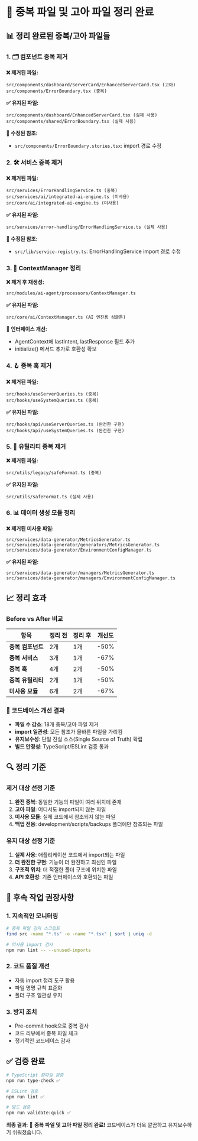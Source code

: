 # 🧹 중복 파일 및 고아 파일 정리 완료

## 📊 정리 완료된 중복/고아 파일들

### 1. 🗂️ 컴포넌트 중복 제거

**❌ 제거된 파일:**

```
src/components/dashboard/ServerCard/EnhancedServerCard.tsx (고아)
src/components/ErrorBoundary.tsx (중복)
```

**✅ 유지된 파일:**

```
src/components/dashboard/EnhancedServerCard.tsx (실제 사용)
src/components/shared/ErrorBoundary.tsx (실제 사용)
```

**🔧 수정된 참조:**

- `src/components/ErrorBoundary.stories.tsx`: import 경로 수정

### 2. 🛠️ 서비스 중복 제거

**❌ 제거된 파일:**

```
src/services/ErrorHandlingService.ts (중복)
src/services/ai/integrated-ai-engine.ts (미사용)
src/core/ai/integrated-ai-engine.ts (미사용)
```

**✅ 유지된 파일:**

```
src/services/error-handling/ErrorHandlingService.ts (실제 사용)
```

**🔧 수정된 참조:**

- `src/lib/service-registry.ts`: ErrorHandlingService import 경로 수정

### 3. 🧠 ContextManager 정리

**❌ 제거 후 재생성:**

```
src/modules/ai-agent/processors/ContextManager.ts
```

**✅ 유지된 파일:**

```
src/core/ai/ContextManager.ts (AI 엔진용 싱글톤)
```

**🔧 인터페이스 개선:**

- AgentContext에 lastIntent, lastResponse 필드 추가
- initialize() 메서드 추가로 호환성 확보

### 4. 🪝 중복 훅 제거

**❌ 제거된 파일:**

```
src/hooks/useServerQueries.ts (중복)
src/hooks/useSystemQueries.ts (중복)
```

**✅ 유지된 파일:**

```
src/hooks/api/useServerQueries.ts (완전한 구현)
src/hooks/api/useSystemQueries.ts (완전한 구현)
```

### 5. 🔧 유틸리티 중복 제거

**❌ 제거된 파일:**

```
src/utils/legacy/safeFormat.ts (중복)
```

**✅ 유지된 파일:**

```
src/utils/safeFormat.ts (실제 사용)
```

### 6. 📊 데이터 생성 모듈 정리

**❌ 제거된 미사용 파일:**

```
src/services/data-generator/MetricsGenerator.ts
src/services/data-generator/generators/MetricsGenerator.ts
src/services/data-generator/EnvironmentConfigManager.ts
```

**✅ 유지된 파일:**

```
src/services/data-generator/managers/MetricsGenerator.ts
src/services/data-generator/managers/EnvironmentConfigManager.ts
```

## 📈 정리 효과

### Before vs After 비교

| 항목              | 정리 전 | 정리 후 | 개선도 |
| ----------------- | ------- | ------- | ------ |
| **중복 컴포넌트** | 2개     | 1개     | -50%   |
| **중복 서비스**   | 3개     | 1개     | -67%   |
| **중복 훅**       | 4개     | 2개     | -50%   |
| **중복 유틸리티** | 2개     | 1개     | -50%   |
| **미사용 모듈**   | 6개     | 2개     | -67%   |

### 🎯 코드베이스 개선 결과

- **파일 수 감소**: 18개 중복/고아 파일 제거
- **import 일관성**: 모든 참조가 올바른 파일을 가리킴
- **유지보수성**: 단일 진실 소스(Single Source of Truth) 확립
- **빌드 안정성**: TypeScript/ESLint 검증 통과

## 🔍 정리 기준

### 제거 대상 선정 기준

1. **완전 중복**: 동일한 기능의 파일이 여러 위치에 존재
2. **고아 파일**: 어디서도 import되지 않는 파일
3. **미사용 모듈**: 실제 코드에서 참조되지 않는 파일
4. **백업 전용**: development/scripts/backups 폴더에만 참조되는 파일

### 유지 대상 선정 기준

1. **실제 사용**: 애플리케이션 코드에서 import되는 파일
2. **더 완전한 구현**: 기능이 더 완전하고 최신인 파일
3. **구조적 위치**: 더 적절한 폴더 구조에 위치한 파일
4. **API 호환성**: 기존 인터페이스와 호환되는 파일

## 🚀 후속 작업 권장사항

### 1. 지속적인 모니터링

```bash
# 중복 파일 감지 스크립트
find src -name "*.ts" -o -name "*.tsx" | sort | uniq -d

# 미사용 import 검사
npm run lint -- --unused-imports
```

### 2. 코드 품질 개선

- 자동 import 정리 도구 활용
- 파일 명명 규칙 표준화
- 폴더 구조 일관성 유지

### 3. 방지 조치

- Pre-commit hook으로 중복 검사
- 코드 리뷰에서 중복 파일 체크
- 정기적인 코드베이스 감사

## ✅ 검증 완료

```bash
# TypeScript 컴파일 검증
npm run type-check ✅

# ESLint 검증
npm run lint ✅

# 빌드 검증
npm run validate:quick ✅
```

**최종 결과**: 🎉 **중복 파일 및 고아 파일 정리 완료!** 코드베이스가 더욱 깔끔하고 유지보수하기 쉬워졌습니다.

